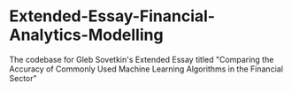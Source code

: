 # Extended-Essay-Financial-Analytics-Modelling
The codebase for Gleb Sovetkin's Extended Essay titled "Comparing the Accuracy of Commonly Used Machine Learning Algorithms in the Financial Sector"

